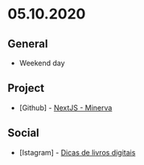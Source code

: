 # 05.10.2020

## General

- Weekend day

## Project

- \[Github\] - [NextJS - Minerva](https://github.com/org-minerva/nextjs)

## Social

- \[Istagram\] - [Dicas de livros digitais](https://www.instagram.com/p/CABgdc5JsWx/)
